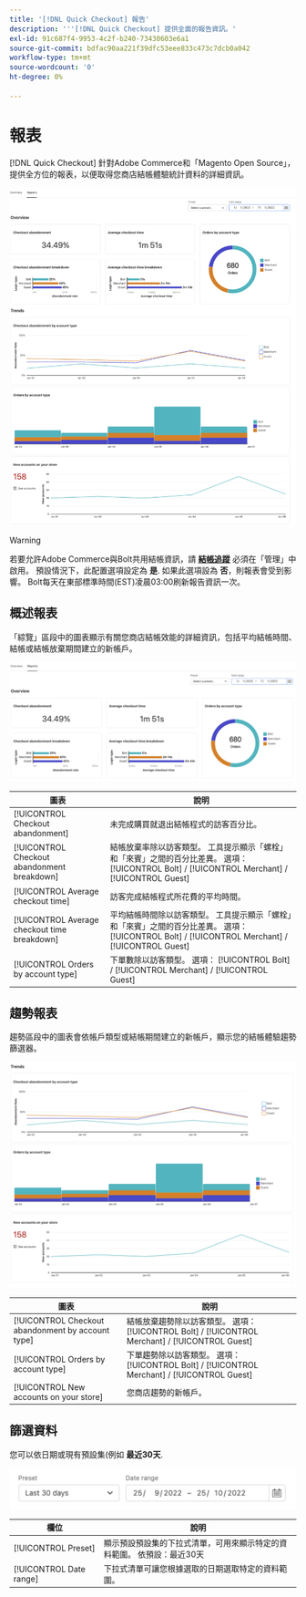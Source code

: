 ```yaml
---
title: '[!DNL Quick Checkout] 報告'
description: '''[!DNL Quick Checkout] 提供全面的報告資訊。'
exl-id: 91c687f4-9953-4c2f-b240-73430603e6a1
source-git-commit: bdfac90aa221f39dfc53eee833c473c7dcb0a042
workflow-type: tm+mt
source-wordcount: '0'
ht-degree: 0%

---
```


# 報表

[!DNL Quick Checkout] 針對Adobe Commerce和「Magento Open Source」，提供全方位的報表，以便取得您商店結帳體驗統計資料的詳細資訊。

![報表檢視](assets/reports-view-big-checkout.png)

>[!WARNING]
>
> 若要允許Adobe Commerce與Bolt共用結帳資訊，請 [**結帳追蹤**](../quick-checkout/settings-quick-checkout.md)  必須在「管理」中啟用。 預設情況下，此配置選項設定為 **是**. 如果此選項設為 **否**，則報表會受到影響。 Bolt每天在東部標準時間(EST)凌晨03:00刷新報告資訊一次。

## 概述報表

「綜覽」區段中的圖表顯示有關您商店結帳效能的詳細資訊，包括平均結帳時間、結帳或結帳放棄期間建立的新帳戶。

![報表概觀](assets/overview-report-checkout.png)

| 圖表 | 說明 |
|---|---|
| [!UICONTROL Checkout abandonment] | 未完成購買就退出結帳程式的訪客百分比。 |
| [!UICONTROL Checkout abandonment breakdown] | 結帳放棄率除以訪客類型。 工具提示顯示「螺栓」和「來賓」之間的百分比差異。 選項： [!UICONTROL Bolt] / [!UICONTROL Merchant] / [!UICONTROL Guest] |
| [!UICONTROL Average checkout time] | 訪客完成結帳程式所花費的平均時間。 |
| [!UICONTROL Average checkout time breakdown] | 平均結帳時間除以訪客類型。 工具提示顯示「螺栓」和「來賓」之間的百分比差異。 選項： [!UICONTROL Bolt] / [!UICONTROL Merchant] / [!UICONTROL Guest] |
| [!UICONTROL Orders by account type] | 下單數除以訪客類型。 選項： [!UICONTROL Bolt] / [!UICONTROL Merchant] / [!UICONTROL Guest] |

## 趨勢報表

趨勢區段中的圖表會依帳戶類型或結帳期間建立的新帳戶，顯示您的結帳體驗趨勢篩選器。

![報表趨勢](assets/trends-report-checkout.png)

| 圖表 | 說明 |
|---|---|
| [!UICONTROL Checkout abandonment by account type] | 結帳放棄趨勢除以訪客類型。 選項： [!UICONTROL Bolt] / [!UICONTROL Merchant] / [!UICONTROL Guest] |
| [!UICONTROL Orders by account type] | 下單趨勢除以訪客類型。 選項： [!UICONTROL Bolt] / [!UICONTROL Merchant] / [!UICONTROL Guest] |
| [!UICONTROL New accounts on your store] | 您商店趨勢的新帳戶。 |

## 篩選資料

您可以依日期或現有預設集(例如 **最近30天**.

![篩選檢視](assets/filter-view.png)

| 欄位 | 說明 |
|---|---|
| [!UICONTROL Preset] | 顯示預設預設集的下拉式清單，可用來顯示特定的資料範圍。 依預設：最近30天 |
| [!UICONTROL Date range] | 下拉式清單可讓您根據選取的日期選取特定的資料範圍。 |
